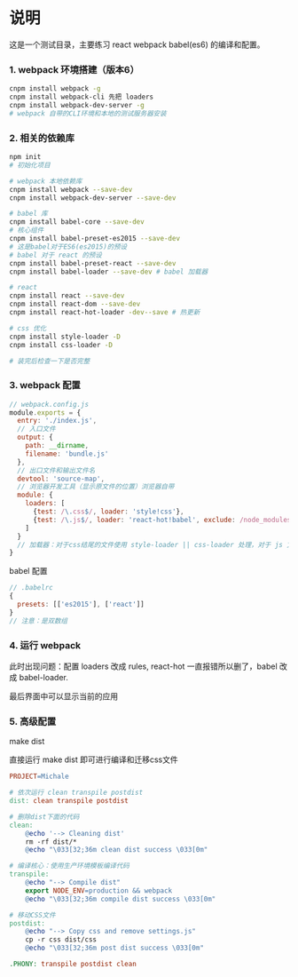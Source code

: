 # 说明

这是一个测试目录，主要练习 react webpack babel(es6) 的编译和配置。

### 1. webpack 环境搭建（版本6）

~~~bash
cnpm install webpack -g
cnpm install webpack-cli 先把 loaders 
cnpm install webpack-dev-server -g
# webpack 自带的CLI环境和本地的测试服务器安装
~~~

### 2. 相关的依赖库

~~~bash
npm init
# 初始化项目

# webpack 本地依赖库
cnpm install webpack --save-dev
cnpm install webpack-dev-server --save-dev

# babel 库
cnpm install babel-core --save-dev
# 核心组件
cnpm install babel-preset-es2015 --save-dev
# 这是babel对于ES6(es2015)的预设
# babel 对于 react 的预设
cnpm install babel-preset-react --save-dev
cnpm install babel-loader --save-dev # babel 加载器

# react
cnpm install react --save-dev
cnpm install react-dom --save-dev
cnpm install react-hot-loader -dev--save # 热更新

# css 优化
cnpm install style-loader -D
cnpm install css-loader -D

# 装完后检查一下是否完整
~~~


### 3. webpack 配置

~~~js
// webpack.config.js
module.exports = {
  entry: './index.js',
  // 入口文件
  output: {
    path: __dirname,
    filename: 'bundle.js'
  },
  // 出口文件和输出文件名
  devtool: 'source-map',
  // 浏览器开发工具（显示原文件的位置）浏览器自带
  module: {
    loaders: [
      {test: /\.css$/, loader: 'style!css'},
      {test: /\.js$/, loader: 'react-hot!babel', exclude: /node_modules/},
    ]
  }
  // 加载器：对于css结尾的文件使用 style-loader || css-loader 处理，对于 js 文件使用后面的处理，排除掉node_nodules 下面的文件。
}
~~~

babel 配置

~~~js
// .babelrc
{
  presets: [['es2015'], ['react']]
}
// 注意：是双数组
~~~

### 4. 运行 webpack

此时出现问题：配置 loaders 改成 rules, react-hot 一直报错所以删了，babel 改成 babel-loader.

最后界面中可以显示当前的应用

### 5. 高级配置

make dist

直接运行 make dist 即可进行编译和迁移css文件

~~~makefile
PROJECT=Michale

# 依次运行 clean transpile postdist
dist: clean transpile postdist

# 删除dist下面的代码
clean:
	@echo '--> Cleaning dist'
	rm -rf dist/*
	@echo "\033[32;36m clean dist success \033[0m"

# 编译核心：使用生产环境模板编译代码
transpile:
	@echo "--> Compile dist"
	export NODE_ENV=production && webpack
	@echo "\033[32;36m compile dist success \033[0m"

# 移动CSS文件
postdist:
	@echo "--> Copy css and remove settings.js"
	cp -r css dist/css
	@echo "\033[32;36m post dist success \033[0m"

.PHONY: transpile postdist clean
~~~

